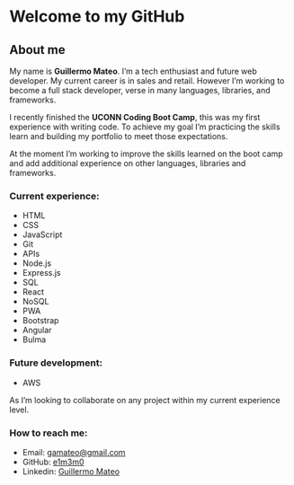 # Welcome to my GitHub


## About me
My name is **Guillermo Mateo**. I’m a tech enthusiast and future web developer. My current career is in sales and retail. However I’m working to become a full stack developer, verse in many languages, libraries, and frameworks.

I recently finished the **UCONN Coding Boot Camp**, this was my first experience with writing code. To achieve my goal I’m practicing the skills learn and building my portfolio to meet those expectations.

At the moment I’m working to improve the skills learned on the boot camp and add additional experience on other languages, libraries and frameworks.

### Current experience:
- HTML
- CSS
- JavaScript
- Git
- APIs
- Node.js
- Express.js
- SQL
- React
- NoSQL
- PWA
- Bootstrap
- Angular
- Bulma

### Future development:
- AWS

As I’m looking to collaborate on any project within my current experience level. 

### How to reach me:
- Email: [gamateo@gmail.com](mailto:gamateo@gmail.com)
- GitHub: [e1m3m0](http://github.com/e1m3m0)
- Linkedin: [Guillermo Mateo](https://www.linkedin.com/in/guillermo-mateo-94988471/)



<!--
**e1m3m0/e1m3m0** is a ✨ _special_ ✨ repository because its `README.md` (this file) appears on your GitHub profile.

Here are some ideas to get you started:

- 🔭 I’m currently working on ...
- 🌱 I’m currently learning ...
- 👯 I’m looking to collaborate on ...
- 🤔 I’m looking for help with ...
- 💬 Ask me about ...
- 📫 How to reach me: ...
- 😄 Pronouns: ...
- ⚡ Fun fact: ...
-->
